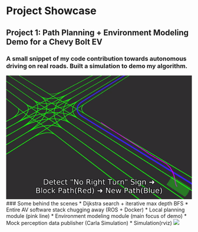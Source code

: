 # Project Showcase
## Project 1: Path Planning + Environment Modeling Demo for a Chevy Bolt EV
### A small snippet of my code contribution towards autonomous driving on real roads. Built a simulation to demo my algorithm.
<img src='./AutonomousPathPlanning.gif'>
### Some behind the scenes
* Dijkstra search + iterative max depth BFS
* Entire AV software stack chugging away (ROS + Docker)
* Local planning module (pink line)
* Environment modeling module (main focus of demo) 
* Mock perception data publisher (Carla Simulation)
* Simulation(rviz)

<img src='./AutonomousMiniCar.gif'>
